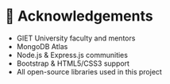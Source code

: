 # 🙏 Acknowledgements

- GIET University faculty and mentors
- MongoDB Atlas
- Node.js & Express.js communities
- Bootstrap & HTML5/CSS3 support
- All open-source libraries used in this project

